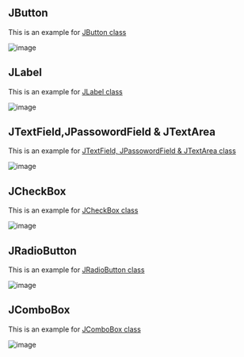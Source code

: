 
## JButton

This is an example for [JButton class](button.java)

 ![image](https://user-images.githubusercontent.com/70203777/143669811-c3f5a498-1ccf-426c-a522-0d44d5e667ee.png)

## JLabel

This is an example for [JLabel class](label.java)

![image](https://user-images.githubusercontent.com/70203777/143731542-e624aa0d-f38b-4ec9-a996-548adab3da94.png)

## JTextField,JPassowordField & JTextArea

This is an example for [JTextField, JPassowordField & JTextArea class](textField.java)

![image](https://user-images.githubusercontent.com/70203777/143809231-4ef73fb2-fdf8-4cc4-bbb6-40ae41d5a8ce.png)

## JCheckBox

This is an example for [JCheckBox class](checkbox.java)

![image](https://user-images.githubusercontent.com/70203777/143993094-25ae6dc8-6f52-48fa-8963-92bd6fb6fd5a.png)

## JRadioButton

This is an example for [JRadioButton class](radiobutton.java)

![image](https://user-images.githubusercontent.com/70203777/143996106-0a96a0db-2469-4a27-be93-9c0ac34ee675.png)

## JComboBox

This is an example for [JComboBox class](combobox.java)

![image](https://user-images.githubusercontent.com/70203777/144403172-eb5766fd-087d-4e22-b32f-c7a6e8bb2a7f.png)